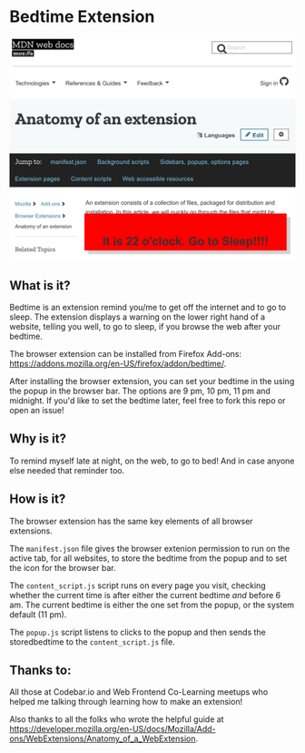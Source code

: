 # Bedtime Extension
![screenshot of the browser extension](images/bedtime-extension.png)
## What is it?
Bedtime is an extension remind you/me to get off the internet and to go to sleep. The extension displays a warning on the lower right hand of a website, telling you well, to go to sleep, if you browse the web after your bedtime.

The browser extension can be installed from Firefox Add-ons: https://addons.mozilla.org/en-US/firefox/addon/bedtime/.

After installing the browser extension, you can set your bedtime in the using the popup in the browser bar. The options are 9 pm, 10 pm, 11 pm and midnight. If you'd like to set the bedtime later, feel free to fork this repo or open an issue!

## Why is it?
To remind myself late at night, on the web, to go to bed! 
And in case anyone else needed that reminder too. 

## How is it?
The browser extension has the same key elements of all browser extensions. 

The `manifest.json` file gives the browser extenion permission to run on the active tab, for all websites, to store the bedtime from the popup and to set the icon for the browser bar. 

The `content_script.js` script runs on every page you visit, checking whether the current time is after either the current bedtime  _and_ before 6 am. The current bedtime is either the one set from the popup, or the system default (11 pm). 

The `popup.js` script listens to clicks to the popup and then sends the storedbedtime to the `content_script.js` file. 

## Thanks to:
All those at Codebar.io and Web Frontend Co-Learning meetups who helped me talking through learning how to make an extension!

Also thanks to all the folks who wrote the helpful guide at https://developer.mozilla.org/en-US/docs/Mozilla/Add-ons/WebExtensions/Anatomy_of_a_WebExtension. 